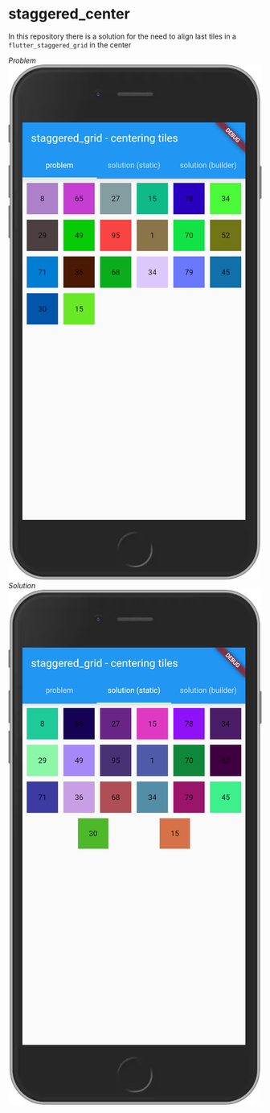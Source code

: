 # staggered_center

In this repository there is a solution for the need to align last tiles in
a `flutter_staggered_grid` in the center

*Problem*
![Problem](./blob/problem.png)
*Solution*
![Problem](./blob/solution.png)
